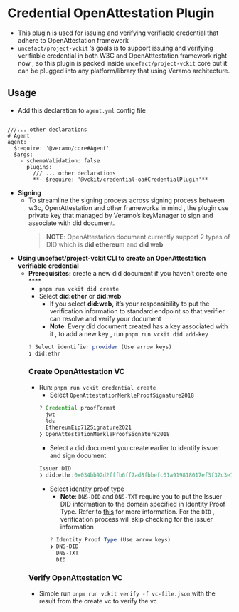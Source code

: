 # Credential OpenAttestation Plugin

- This plugin is used for issuing and verifying verifiable credential that adhere to OpenAttestation framework
- `uncefact/project-vckit` ’s goals is to support issuing and verifying verifiable credential in both W3C and OpenAtttestation framework right now , so this plugin is packed inside `uncefact/project-vckit` core but it can be plugged into any platform/library that using Veramo architecture.

## Usage

- Add this declaration to `agent.yml` config file

```

///... other declarations
# Agent
agent:
  $require: '@veramo/core#Agent'
  $args:
    - schemaValidation: false
      plugins:
        /// ... other declarations
        **- $require: '@vckit/credential-oa#CredentialPlugin'**
```

- **Signing**
  - To streamline the signing process across signing process between w3c, OpenAttestation and other frameworks in mind , the plugin use private key that managed by Veramo’s keyManager to sign and associate with did document.
    > **NOTE**: OpenAttestation document currently support 2 types of DID which is **did ethereum** and **did web**
- **Using uncefact/project-vckit CLI to create an OpenAttestation verifiable credential**
  - **Prerequisites:** create a new did document if you haven’t create one \*\*\*\*
    - `pnpm run vckit did create`
    - Select **did:ether** or **did:web**
      - If you select **did:web,** it’s your responsibility to put the verification information to standard endpoint so that verifier can resolve and verify your document
      - **Note**: Every did document created has a key associated with it , to add a new key , run `pnpm run vckit did add-key`
    ```jsx
    ? Select identifier provider (Use arrow keys)
    ❯ did:ethr
    ```
    ### **Create OpenAttestation VC**
    - Run: `pnpm run vckit credential create`
      - Select `OpenAttestationMerkleProofSignature2018`
      ```jsx
      ? Credential proofFormat
        jwt
        lds
        EthereumEip712Signature2021
      ❯ OpenAttestationMerkleProofSignature2018
      ```
      - Select a did document you create earlier to identify issuer and sign document
      ```jsx
      Issuer DID
      ❯ did:ethr:0x034bb92d2fffb6ff7ad8fbbefc01a919818017ef3f32c3e1443f44a45ab94f16bb
      ```
      - Select identity proof type
        - **Note**: `DNS-DID` and `DNS-TXT` require you to put the Issuer DID information to the domain specified in Identity Proof Type. Refer to [this](https://www.openattestation.com/docs/integrator-section/verifiable-document/ethereum/dns-proof) for more information. For the `DID` , verification process will skip checking for the issuer information
        ```jsx
        ? Identity Proof Type (Use arrow keys)
        ❯ DNS-DID
          DNS-TXT
          DID
        ```
    ### Verify **OpenAttestation VC**
    - Simple run `pnpm run vckit verify -f vc-file.json` with the result from the create vc to verify the vc
